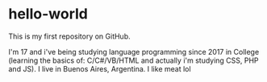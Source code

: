 # hello-world
This is my first repository on GitHub.

I'm 17 and i've being studying language programming since 2017 in College (learning the basics of: C/C#/VB/HTML and actually i'm studying CSS, PHP and JS). I live in Buenos Aires, Argentina. I like meat lol

